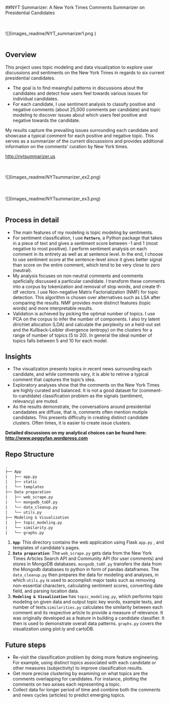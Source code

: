 ##NYT Summarizer: A New York Times Comments Summarizer on Presidential Candidates


<br>
<br>
![](images_readme/NYT_summarizer1.png )
<br>
<br>

## Overview

This project uses topic modeling and data visualization to explore user discussions and sentiments on the New York Times in regards to six current presidential candidates.

- The goal is to find meaingful patterns in discussions about the candidates and detect how users feel towards various issues for individual candidates.
- For each candidate, I use sentiment analysis to classify positive and negative comments (about 25,000 comments per candidate) and topic modeling to discover issues about which users feel positive and negative towards the candidate.

My results capture the prevailing issues surrounding each candidate and showcase a typical comment for each positive and negative topic. This serves as a summarizer of the current discusssions and provides additional information on the comments' curation by New York times. 

http://nytsummarizer.us

<br>
<br>
![](images_readme/NYTsummarizer_ex2.png)
<br>
<br>

<br>
<br>
![](images_readme/NYTsummarizer_ex3.png)
<br>
<br>
 
## Process in detail
- The main features of my modeling is topic modeling by sentiments.
- For sentiment classification, I use  **`Pattern`**, a Python package that takes in a piece of text and gives a sentiment score between -1 and 1 (most negative to most positive). I perform sentiment analysis on each comment in its entirety as well as at sentence level. In the end, I choose to use sentiment score at the sentence-level since it gives better signal than score on the entire comment, which tend to be very close to zero (neutral).
- My analysis focuses on non-neutral comments and comments speficially discussed a particular candidate. I transform these comments into a corpus by tokenization and removal of stop words, and create tf-idf vectors. I use Non-negative Matrix Factorialization (NMF) for topic detection. This algorithm is chosen over alternatives such as LSA after comparing the results. NMF provides more distinct features (topic words) and more interpretable results.
- Validation is achieved by picking the optimal number of topics. I use PCA on the corpus to infer the number of components. I also try latent dirichlet allocation (LDA) and calculate the perplexity on a held-out set and the Kullback-Leibler divergence (entropy) on the clusters for a range of number of topics (5 to 20). In general the ideal number of topics falls between 5 and 10 for each model.


## Insights
- The visualization presents topics in recent news surrounding each candidate, and while comments vary, it is able to retrive a typical comment that captures the topic’s idea. 
- Exploratory analyses show that the comments on the New York Times are highly curated and balanced. It is not a good dataset for (comment-to-candidate) classification problem as the signals (sentiment, relevancy) are muted.
- As the results demonstrate, the conversations around presidential candadates are diffuse, that is, comments often mention mutiple candidates. This presents difficulty in creating distinct candidate clusters. Often times, it is easier to create issue clusters. 

**Detailed discussions on my analytical choices can be found here: http://www.peggyfan.wordpress.com**

## Repo Structure
```
.
├── App
|   ├── app.py
|   ├── static
|   └── templates
├── Data preparation
|   ├── web_scrape.py
|   └── mongodb_toDF.py
|   └── data_cleanup.py
|   └── utils.py
├── Modeling & Visualization
|   ├── topic_modeling.py
|   └── similarity.py
|   └── graphs.py

```


1. **`App`**: This directory contains the web application using Flask `app.py` , and templates of candidate's pages.
2. **`Data preparation`**: The `web_scrape.py` gets data from the New York Times Articles Search API and Community API (for user comments) and stores in MongoDB databases. `mongodb_toDF.py` transfers the data from the Mongodb databases to python in form of pandas dataframes. The `data_cleanup.py` then prepares the data for modeling and analyses, in which `utils.py` is used to accomplish major tasks such as removing non-essential characters, calculating sentiment scores, converting date field, and parsing location data.
3. **`Modeling & Visualization`** has `topic_modeling.py`, which performs topic modeling on given data and output topic key words, example texts, and number of texts.`similarities.py` calculates the similarity between each comment and its respective article to provide a measure of relevance. It was originally developed as a feature in building a candidate classifier. It then is used to demonstrate overall data patterns. `graphs.py` covers the visualization using plot.ly and cartoDB.

## Future steps
- Re-visit the classification problem by doing more feature engineering. For example, using distinct topics associated with each candidate or other measures (subjectivity) to improve classification results.
- Get more precise clustering by examining on what topics are the comments overlapping for candidates. For instance, plotting the comments on two axises each representing a topic.
- Collect data for longer period of time and combine both the comments and news cycles (articles) to predict emerging topics.
